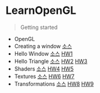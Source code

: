 # LearnOpenGL

> Getting started

- OpenGL
- Creating a window <a href="./src/[Getting started] Creating a window">소스</a>
- Hello Window <a href="./src/[Getting started] Hello Window">소스</a> <a href="./src/HW1">HW1</a>
- Hello Triangle <a href="./src/[Getting started] Hello Triangle">소스</a> <a href="./src/HW2">HW2</a> <a href="./src/HW3">HW3</a>
- Shaders <a href="./src/[Getting started] Shaders">소스</a> <a href="./src/HW4">HW4</a> <a href="./src/HW5">HW5</a>
- Textures <a href="./src/[Getting started] Textures">소스</a> <a href="./src/HW6">HW6</a> <a href="./src/HW7">HW7</a>
- Transformations <a href="./src/[Getting started] Transformations">소스</a> <a href="./src/HW8">HW8</a> <a href="./src/HW9">HW9</a>
